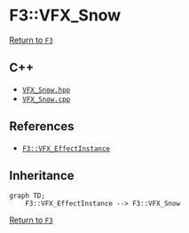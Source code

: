 # F3::VFX_Snow

[Return to `F3`](/docs/F3.md)

## C++

- [`VFX_Snow.hpp`](/c++/include/VFX_Snow.hpp)
- [`VFX_Snow.cpp`](/c++/source/VFX_Snow.cpp)

## References

- [`F3::VFX_EffectInstance`](/docs/F3/VFX_EffectInstance.md)

## Inheritance

```mermaid
graph TD;
    F3::VFX_EffectInstance --> F3::VFX_Snow
```

[Return to `F3`](/docs/F3.md)